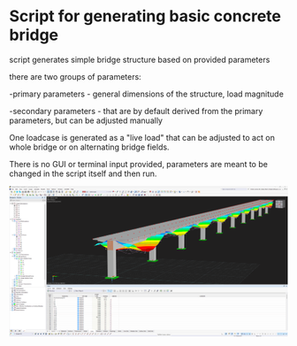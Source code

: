 # Script for generating basic concrete bridge
script generates simple bridge structure based on provided parameters

there are two groups of parameters:

-primary parameters - general dimensions of the structure, load magnitude

-secondary parameters - that are by default derived from the primary parameters, but can be adjusted manually

One loadcase is generated as a "live load" that can be adjusted to act on whole bridge or on alternating bridge fields.

There is no GUI or terminal input provided, parameters are meant to be changed in the script itself and then run.

![image](demo_image.png)



